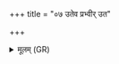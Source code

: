 +++
title = "०७ उतेव प्रभ्वीर् उत"

+++
<details><summary>मूलम् (GR)</summary>

उतेव प्रभ्वीर् उत संमितास  
उत शुक्राः शुचयश् चामृतासः ।  
ता ओदनं दम्पतिभ्यां प्रतिष्ठा  
आपः शिक्षन्तीः प्रवता सुनाथाः ॥
</details>